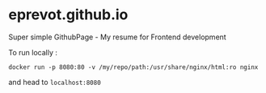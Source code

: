 # eprevot.github.io

Super simple GithubPage - My resume for Frontend development

To run locally :  
```
docker run -p 8080:80 -v /my/repo/path:/usr/share/nginx/html:ro nginx
```
and head to `localhost:8080`